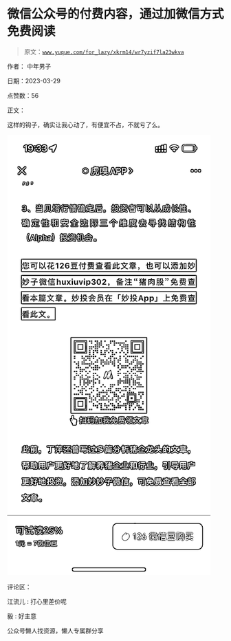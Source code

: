 # 微信公众号的付费内容，通过加微信方式免费阅读

> 原文：[`www.yuque.com/for_lazy/xkrm14/wr7yzif7la23wkva`](https://www.yuque.com/for_lazy/xkrm14/wr7yzif7la23wkva)

作者： 中年男子

日期：2023-03-29

点赞数：56

正文：

这样的钩子，确实让我心动了，有便宜不占，不就亏了么。

![](img/5c18b116ed3e0aff30fe9db4e610130c.png)  

评论区：

江流儿 : 打心里差价呢

毅 : 好主意

公众号懒人找资源，懒人专属群分享

